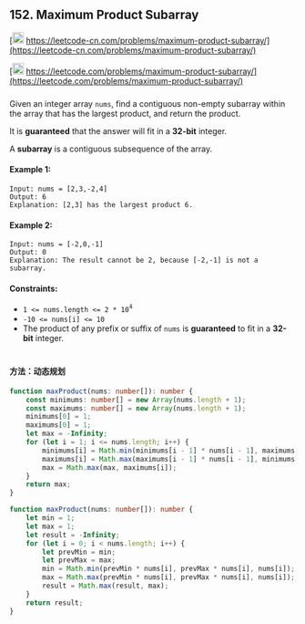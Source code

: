 ## 152. Maximum Product Subarray

[<img src="https://static.leetcode-cn.com/cn-mono-assets/production/assets/logo-dark-cn.c42314a8.svg" height="20" /> https://leetcode-cn.com/problems/maximum-product-subarray/](https://leetcode-cn.com/problems/maximum-product-subarray/)

[<img src="https://assets.leetcode.com/static_assets/public/webpack_bundles/images/logo-dark.e99485d9b.svg" height="20"/> https://leetcode.com/problems/maximum-product-subarray/](https://leetcode.com/problems/maximum-product-subarray/)

###

Given an integer array `nums`, find a contiguous non-empty subarray within the array that has the largest product, and return the product.

It is **guaranteed** that the answer will fit in a **32-bit** integer.

A **subarray** is a contiguous subsequence of the array.

#### Example 1:

```
Input: nums = [2,3,-2,4]
Output: 6
Explanation: [2,3] has the largest product 6.
```

#### Example 2:

```
Input: nums = [-2,0,-1]
Output: 0
Explanation: The result cannot be 2, because [-2,-1] is not a subarray.
```

#### Constraints:

-   `1 <= nums.length <= 2 * 10`<sup>`4`</sup>
-   `-10 <= nums[i] <= 10`
-   The product of any prefix or suffix of `nums` is **guaranteed** to fit in a **32-bit** integer.

#

#### 方法：动态规划

```ts
function maxProduct(nums: number[]): number {
    const minimums: number[] = new Array(nums.length + 1);
    const maximums: number[] = new Array(nums.length + 1);
    minimums[0] = 1;
    maximums[0] = 1;
    let max = -Infinity;
    for (let i = 1; i <= nums.length; i++) {
        minimums[i] = Math.min(minimums[i - 1] * nums[i - 1], maximums[i - 1] * nums[i - 1], nums[i - 1]);
        maximums[i] = Math.max(maximums[i - 1] * nums[i - 1], minimums[i - 1] * nums[i - 1], nums[i - 1]);
        max = Math.max(max, maximums[i]);
    }
    return max;
}
```

```ts
function maxProduct(nums: number[]): number {
    let min = 1;
    let max = 1;
    let result = -Infinity;
    for (let i = 0; i < nums.length; i++) {
        let prevMin = min;
        let prevMax = max;
        min = Math.min(prevMin * nums[i], prevMax * nums[i], nums[i]);
        max = Math.max(prevMin * nums[i], prevMax * nums[i], nums[i]);
        result = Math.max(result, max);
    }
    return result;
}
```
